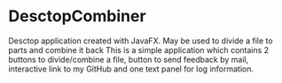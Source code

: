 # DesctopCombiner
Desctop application created with JavaFX. May be used to divide a file to parts and combine it back
This is a simple application which contains 2 buttons to divide/combine a file, button to send feedback by mail, interactive link to my GitHub and one text panel for log information.
